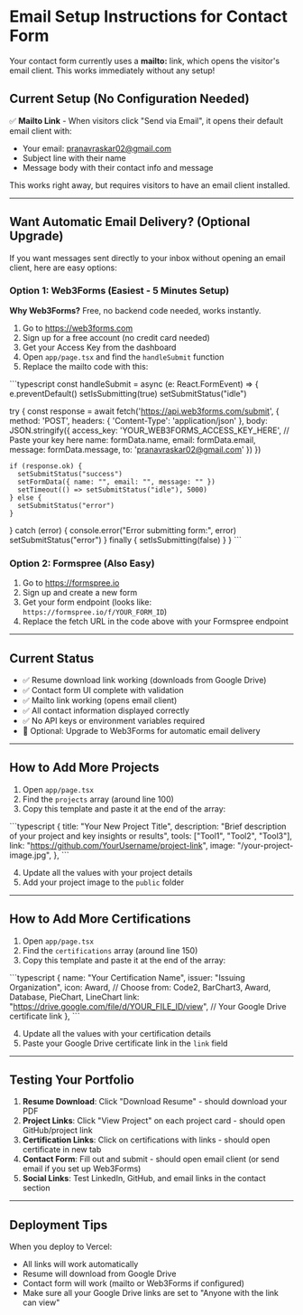# Email Setup Instructions for Contact Form

Your contact form currently uses a **mailto:** link, which opens the visitor's email client. This works immediately without any setup!

## Current Setup (No Configuration Needed)

✅ **Mailto Link** - When visitors click "Send via Email", it opens their default email client with:
- Your email: pranavraskar02@gmail.com
- Subject line with their name
- Message body with their contact info and message

This works right away, but requires visitors to have an email client installed.

---

## Want Automatic Email Delivery? (Optional Upgrade)

If you want messages sent directly to your inbox without opening an email client, here are easy options:

### Option 1: Web3Forms (Easiest - 5 Minutes Setup)

**Why Web3Forms?** Free, no backend code needed, works instantly.

1. Go to https://web3forms.com
2. Sign up for a free account (no credit card needed)
3. Get your Access Key from the dashboard
4. Open `app/page.tsx` and find the `handleSubmit` function
5. Replace the mailto code with this:

\`\`\`typescript
const handleSubmit = async (e: React.FormEvent) => {
  e.preventDefault()
  setIsSubmitting(true)
  setSubmitStatus("idle")

  try {
    const response = await fetch('https://api.web3forms.com/submit', {
      method: 'POST',
      headers: { 'Content-Type': 'application/json' },
      body: JSON.stringify({
        access_key: 'YOUR_WEB3FORMS_ACCESS_KEY_HERE', // Paste your key here
        name: formData.name,
        email: formData.email,
        message: formData.message,
        to: 'pranavraskar02@gmail.com'
      })
    })

    if (response.ok) {
      setSubmitStatus("success")
      setFormData({ name: "", email: "", message: "" })
      setTimeout(() => setSubmitStatus("idle"), 5000)
    } else {
      setSubmitStatus("error")
    }
  } catch (error) {
    console.error("Error submitting form:", error)
    setSubmitStatus("error")
  } finally {
    setIsSubmitting(false)
  }
}
\`\`\`

### Option 2: Formspree (Also Easy)

1. Go to https://formspree.io
2. Sign up and create a new form
3. Get your form endpoint (looks like: `https://formspree.io/f/YOUR_FORM_ID`)
4. Replace the fetch URL in the code above with your Formspree endpoint

---

## Current Status

- ✅ Resume download link working (downloads from Google Drive)
- ✅ Contact form UI complete with validation
- ✅ Mailto link working (opens email client)
- ✅ All contact information displayed correctly
- ✅ No API keys or environment variables required
- 📧 Optional: Upgrade to Web3Forms for automatic email delivery

---

## How to Add More Projects

1. Open `app/page.tsx`
2. Find the `projects` array (around line 100)
3. Copy this template and paste it at the end of the array:

\`\`\`typescript
{
  title: "Your New Project Title",
  description: "Brief description of your project and key insights or results",
  tools: ["Tool1", "Tool2", "Tool3"],
  link: "https://github.com/YourUsername/project-link",
  image: "/your-project-image.jpg",
},
\`\`\`

4. Update all the values with your project details
5. Add your project image to the `public` folder

---

## How to Add More Certifications

1. Open `app/page.tsx`
2. Find the `certifications` array (around line 150)
3. Copy this template and paste it at the end of the array:

\`\`\`typescript
{
  name: "Your Certification Name",
  issuer: "Issuing Organization",
  icon: Award, // Choose from: Code2, BarChart3, Award, Database, PieChart, LineChart
  link: "https://drive.google.com/file/d/YOUR_FILE_ID/view", // Your Google Drive certificate link
},
\`\`\`

4. Update all the values with your certification details
5. Paste your Google Drive certificate link in the `link` field

---

## Testing Your Portfolio

1. **Resume Download**: Click "Download Resume" - should download your PDF
2. **Project Links**: Click "View Project" on each project card - should open GitHub/project link
3. **Certification Links**: Click on certifications with links - should open certificate in new tab
4. **Contact Form**: Fill out and submit - should open email client (or send email if you set up Web3Forms)
5. **Social Links**: Test LinkedIn, GitHub, and email links in the contact section

---

## Deployment Tips

When you deploy to Vercel:
- All links will work automatically
- Resume will download from Google Drive
- Contact form will work (mailto or Web3Forms if configured)
- Make sure all your Google Drive links are set to "Anyone with the link can view"
